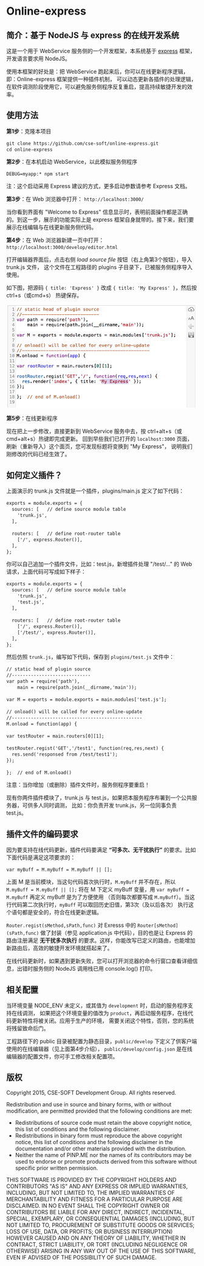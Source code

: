 Online-express
==============

简介：基于 NodeJS 与 express 的在线开发系统
---------------------------------------

这是一个用于 WebService 服务侧的一个开发框架，本系统基于 <a target="_blank" href="http://expressjs.com/">express</a> 框架，
开发语言要求用 NodeJS。  

使用本框架的好处是：把 WebService 跑起来后，你可以在线更新程序逻辑，即：Online-express 框架提供一种插件机制，
可以动态更新各插件的处理逻辑，在软件调测阶段使用它，可以避免服务侧程序反复重启，提高持续敏捷开发的效率。

使用方法
-------

**第1步**：克隆本项目

```
git clone https://github.com/cse-soft/online-express.git
cd online-express
```

**第2步**：在本机启动 WebService，以此模拟服务侧程序

```
DEBUG=myapp:* npm start
```

注：这个启动采用 Express 建议的方式，更多启动参数请参考 Express 文档。

**第3步**：在 Web 浏览器中打开： `http://localhost:3000/`

当你看到界面有 "Welcome to Express" 信息显示时，表明前面操作都是正确的。到这一步，展示的功能实际上是
express 框架自身就带的。接下来，我们要展示在线编辑与在线更新服务侧代码。

**第4步**：在 Web 浏览器新建一页中打开： `http://localhost:3000/develop/editor.html`

打开编辑器界面后，点击右侧 *load source file* 按钮（右上角第3个按钮），导入 trunk.js 文件，
这个文件在工程路径的 plugins 子目录下，已被服务侧程序导入使用。

如下图，把源码 `{ title: 'Express' }` 改成 `{ title: 'My Express' }`，然后按 ctrl+s（或cmd+s）
热键保存。

![trunk.js](trunk_src.png)

**第5步**：在线更新程序

现在把上一步修改，直接更新到 WebService 服务中去，按 ctrl+alt+s（或cmd+alt+s）热键即完成更新。
回到早些我们已打开的 `localhost:3000` 页面，刷新（重新导入）这个面页，您可发现标题将变换到 "My Express"，
说明我们刚修改的代码已经生效了。

如何定义插件？
-----------

上面演示的 trunk.js 文件就是一个插件，plugins/main.js 定义了如下代码：

```
exports = module.exports = {
  sources: [   // define source module table
    'trunk.js',
  ],
  
  routers: [   // define root-router table
    ['/', express.Router()],
  ],
};
```

你可以自己追加一个插件文件，比如：test.js，新增插件处理 "/test/..." 的 Web 请求，上面代码可写成如下样子：

```
exports = module.exports = {
  sources: [   // define source module table
    'trunk.js',
    'test.js',
  ],
  
  routers: [   // define root-router table
    ['/', express.Router()],
    ['/test/', express.Router()],
  ],
};
```

然后仿照 `trunk.js`，编写如下代码，保存到 `plugins/test.js` 文件中：

```
// static head of plugin source
//-----------------------------
var path = require('path'),
    main = require(path.join(__dirname,'main'));

var M = exports = module.exports = main.modules['test.js'];

// onload() will be called for every online-update
//------------------------------------------------
M.onload = function(app) {

var testRouter = main.routers[0][1];

testRouter.regist('GET','/test1', function(req,res,next) {
  res.send('responsed from /test/test1');
});

};  // end of M.onload()
``` 

注意：当你增加（或删除）插件文件时，服务侧程序要重启！

现有你两件插件模块了，trunk.js 与 test.js，如果把本服务程序布署到一个公共服务器，可供多人同时调测，
比如：你负责开发 trunk.js，另一位同事负责 test.js。

插件文件的编码要求
---------------

因为要支持在线代码更新，插件代码要满足 **“可多次、无干扰执行”** 的要求。比如下面代码是满足这项要求的：

```
var myBuff = M.myBuff = M.myBuff || [];
```

上面 M 是当前模块，当这句代码首次执行时，`M.myBuff` 并不存在，所以 `M.myBuff = M.myBuff || [];` 
将在 M 下定义 myBuff 变量，用 `var myBuff = M.myBuff` 再定义 myBuff 是为了方便使用
（否则每次都要写成 `M.myBuff`）。当这行代码第二次执行时，`myBuff` 可以取回历史旧值，第3次（及以后各次）
执行这个语句都是安全的，符合在线更新逻辑。

`Router.regist(sMethod,sPath,func)` 对 Exresss 中的 `Router[sMethod](sPath,func)`
做了封装（参见 application.js 中代码），目的也是让 Express 的路由注册满足 **无干扰多次执行**
的要求。这样，你能改写已定义的路由，也能增加新路由后，高效的敏捷开发环境就搭起来了。

在线代码更新时，如果遇到更新失败，您可以打开浏览器的命令行窗口查看详细信息，出错时服务侧的 NodeJS 调用栈已用
console.log() 打印。

相关配置
-------

当环境变量 NODE_ENV 未定义，或其值为 `development` 时，启动的服务程序支持在线调测，
如果把这个环境变量的值改为 `product`，再启动服务程序，在线代码更新特性将被关闭。应用于生产的环境，
需要关闭这个特性，否则，您的系统将残留致命后门。

工程路径下的 public 目录被配置为静态目录，`public/develop` 下定义了供客户端使用的在线编辑器（见上面第4步介绍），
`public/develop/config.json` 是在线编辑器的配置文件，你可手工修改相关配置项。

版权
----

Copyright 2015, CSE-SOFT Development Group. All rights reserved.

Redistribution and use in source and binary forms, with or without
modification, are permitted provided that the following conditions
are met:

  - Redistributions of source code must retain the above copyright
    notice, this list of conditions and the following disclaimer.
  - Redistributions in binary form must reproduce the above
    copyright notice, this list of conditions and the following
    disclaimer in the documentation and/or other materials provided
    with the distribution.
  - Neither the name of PINP.ME nor the names of its contributors 
    may be used to endorse or promote products derived from this 
    software without specific prior written permission.

THIS SOFTWARE IS PROVIDED BY THE COPYRIGHT HOLDERS AND CONTRIBUTORS
"AS IS" AND ANY EXPRESS OR IMPLIED WARRANTIES, INCLUDING, BUT NOT
LIMITED TO, THE IMPLIED WARRANTIES OF MERCHANTABILITY AND FITNESS FOR
A PARTICULAR PURPOSE ARE DISCLAIMED. IN NO EVENT SHALL THE COPYRIGHT
OWNER OR CONTRIBUTORS BE LIABLE FOR ANY DIRECT, INDIRECT, INCIDENTAL,
SPECIAL, EXEMPLARY, OR CONSEQUENTIAL DAMAGES (INCLUDING, BUT NOT
LIMITED TO, PROCUREMENT OF SUBSTITUTE GOODS OR SERVICES; LOSS OF USE,
DATA, OR PROFITS; OR BUSINESS INTERRUPTION) HOWEVER CAUSED AND ON ANY
THEORY OF LIABILITY, WHETHER IN CONTRACT, STRICT LIABILITY, OR TORT
(INCLUDING NEGLIGENCE OR OTHERWISE) ARISING IN ANY WAY OUT OF THE USE
OF THIS SOFTWARE, EVEN IF ADVISED OF THE POSSIBILITY OF SUCH DAMAGE.
